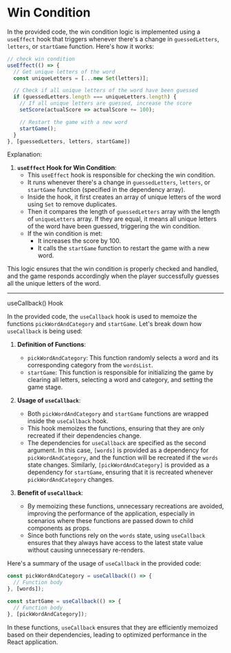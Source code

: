 # Win Condition

In the provided code, the win condition logic is implemented using a `useEffect` hook that triggers whenever there's a change in `guessedLetters`, `letters`, or `startGame` function. Here's how it works:

```javascript
// check win condition
useEffect(() => {
  // Get unique letters of the word
  const uniqueLetters = [...new Set(letters)];

  // Check if all unique letters of the word have been guessed
  if (guessedLetters.length === uniqueLetters.length) {
    // If all unique letters are guessed, increase the score
    setScore(actualScore => actualScore += 100);

    // Restart the game with a new word
    startGame();
  }
}, [guessedLetters, letters, startGame])
```

Explanation:

1. **`useEffect` Hook for Win Condition**:
   - This `useEffect` hook is responsible for checking the win condition.
   - It runs whenever there's a change in `guessedLetters`, `letters`, or `startGame` function (specified in the dependency array).
   - Inside the hook, it first creates an array of unique letters of the word using `Set` to remove duplicates.
   - Then it compares the length of `guessedLetters` array with the length of `uniqueLetters` array. If they are equal, it means all unique letters of the word have been guessed, triggering the win condition.
   - If the win condition is met:
     - It increases the score by 100.
     - It calls the `startGame` function to restart the game with a new word.

This logic ensures that the win condition is properly checked and handled, and the game responds accordingly when the player successfully guesses all the unique letters of the word.

***

useCallback() Hook

In the provided code, the `useCallback` hook is used to memoize the functions `pickWordAndCategory` and `startGame`. Let's break down how `useCallback` is being used:

1. **Definition of Functions**:
   - `pickWordAndCategory`: This function randomly selects a word and its corresponding category from the `wordsList`.
   - `startGame`: This function is responsible for initializing the game by clearing all letters, selecting a word and category, and setting the game stage.

2. **Usage of `useCallback`**:
   - Both `pickWordAndCategory` and `startGame` functions are wrapped inside the `useCallback` hook.
   - This hook memoizes the functions, ensuring that they are only recreated if their dependencies change.
   - The dependencies for `useCallback` are specified as the second argument. In this case, `[words]` is provided as a dependency for `pickWordAndCategory`, and the function will be recreated if the `words` state changes. Similarly, `[pickWordAndCategory]` is provided as a dependency for `startGame`, ensuring that it is recreated whenever `pickWordAndCategory` changes.

3. **Benefit of `useCallback`**:
   - By memoizing these functions, unnecessary recreations are avoided, improving the performance of the application, especially in scenarios where these functions are passed down to child components as props.
   - Since both functions rely on the `words` state, using `useCallback` ensures that they always have access to the latest state value without causing unnecessary re-renders.

Here's a summary of the usage of `useCallback` in the provided code:

```javascript
const pickWordAndCategory = useCallback(() => {
  // Function body
}, [words]);

const startGame = useCallback(() => {
  // Function body
}, [pickWordAndCategory]);
```

In these functions, `useCallback` ensures that they are efficiently memoized based on their dependencies, leading to optimized performance in the React application.